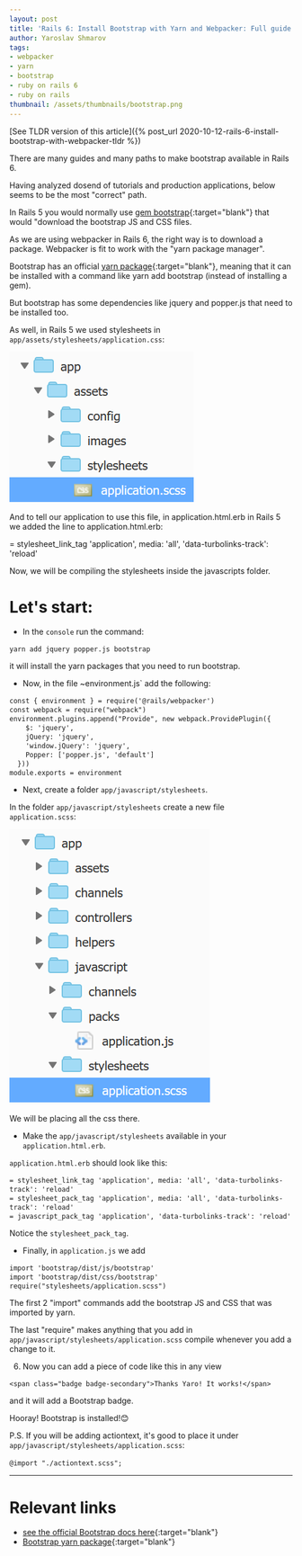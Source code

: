 ```yaml
---
layout: post
title: 'Rails 6: Install Bootstrap with Yarn and Webpacker: Full guide'
author: Yaroslav Shmarov
tags:
- webpacker
- yarn
- bootstrap
- ruby on rails 6
- ruby on rails
thumbnail: /assets/thumbnails/bootstrap.png
---
```


[See TLDR version of this article]({% post_url 2020-10-12-rails-6-install-bootstrap-with-webpacker-tldr %})

There are many guides and many paths to make bootstrap available in Rails 6.

Having analyzed dosend of tutorials and production applications, below seems to be the most "correct" path.

In Rails 5 you would normally use [gem bootstrap](https://github.com/twbs/bootstrap-rubygem){:target="blank"} that would "download the bootstrap JS and CSS files.

As we are using webpacker in Rails 6, the right way is to download a package. Webpacker is fit to work with the "yarn package manager".

Bootstrap has an official [yarn package](https://classic.yarnpkg.com/en/package/bootstrap){:target="blank"}, meaning that it can be installed with a command like yarn add bootstrap (instead of installing a gem).

But bootstrap has some dependencies like jquery and popper.js that need to be installed too.

As well, in Rails 5 we used stylesheets in `app/assets/stylesheets/application.css`:

![stylesheet-path](/assets/2020-10-19-rails-6-install-bootstrap-with-webpacker-full/stylesheet-path.png)

And to tell our application to use this file, in application.html.erb in Rails 5 we added the line to application.html.erb:

= stylesheet_link_tag 'application', media: 'all', 'data-turbolinks-track': 'reload'

Now, we will be compiling the stylesheets inside the javascripts folder. 

# **Let's start:**

* In the `console` run the command:

```
yarn add jquery popper.js bootstrap
```

it will install the yarn packages that you need to run bootstrap.

* Now, in the file ~environment.js` add the following:

```
const { environment } = require('@rails/webpacker')
const webpack = require("webpack")
environment.plugins.append("Provide", new webpack.ProvidePlugin({
    $: 'jquery',
    jQuery: 'jquery',
    'window.jQuery': 'jquery',
    Popper: ['popper.js', 'default']
  }))
module.exports = environment
```

* Next, create a folder `app/javascript/stylesheets`. 

In the folder `app/javascript/stylesheets` create a new file `application.scss`:

![new-stylesheet-path](/assets/2020-10-19-rails-6-install-bootstrap-with-webpacker-full/new-stylesheet-path.png)

We will be placing all the css there.

* Make the `app/javascript/stylesheets` available in your `application.html.erb`. 

`application.html.erb` should look like this:

```
= stylesheet_link_tag 'application', media: 'all', 'data-turbolinks-track': 'reload' 
= stylesheet_pack_tag 'application', media: 'all', 'data-turbolinks-track': 'reload' 
= javascript_pack_tag 'application', 'data-turbolinks-track': 'reload' 
```

Notice the `stylesheet_pack_tag`.

* Finally, in `application.js` we add

```
import 'bootstrap/dist/js/bootstrap'
import 'bootstrap/dist/css/bootstrap'
require("stylesheets/application.scss")
```

The first 2 "import" commands add the bootstrap JS and CSS that was imported by yarn.

The last "require" makes anything that you add in `app/javascript/stylesheets/application.scss` compile whenever you add a change to it.

6. Now you can add a piece of code like this in any view 

```
<span class="badge badge-secondary">Thanks Yaro! It works!</span> 
```

and it will add a Bootstrap badge.

Hooray! Bootstrap is installed!😊

P.S. If you will be adding actiontext, it's good to place it under `app/javascript/stylesheets/application.scss`:

`@import "./actiontext.scss";`

****

# **Relevant links**

* [see the official Bootstrap docs here](getbootstrap.com/){:target="blank"}
* [Bootstrap yarn package](https://classic.yarnpkg.com/en/package/bootstrap){:target="blank"}